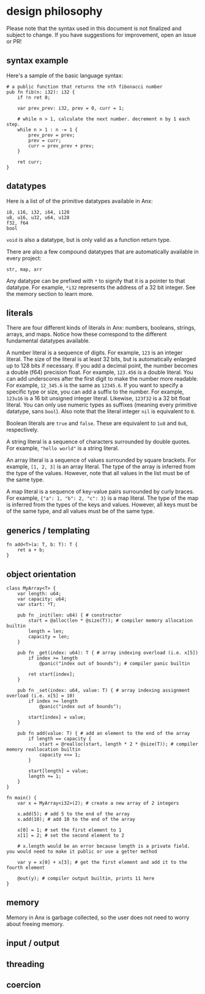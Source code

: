 # design philosophy

Please note that the syntax used in this document is not finalized and subject to change. If you have suggestions for improvement, open an issue or PR!

## syntax example

Here's a sample of the basic language syntax:

```
# a public function that returns the nth fibonacci number
pub fn fib(n: i32): i32 {
    if !n ret 0;

    var prev_prev: i32, prev = 0, curr = 1;

    # while n > 1, calculate the next number. decrement n by 1 each step.
    while n > 1 : n -= 1 {
        prev_prev = prev;
        prev = curr;
        curr = prev_prev + prev;
    }

    ret curr;
}
```

## datatypes

Here is a list of of the primitive datatypes available in Anx:

```
i8, i16, i32, i64, i128
u8, u16, u32, u64, u128
f32, f64
bool
```

`void` is also a datatype, but is only valid as a function return type.

There are also a few compound datatypes that are automatically available in every project:

```
str, map, arr
```

Any datatype can be prefixed with `*` to signify that it is a pointer to that datatype.
For example, `*i32` represents the address of a 32 bit integer.
See the memory section to learn more.

## literals

There are four different kinds of literals in Anx: numbers, booleans, strings, arrays, and maps. Notice how these correspond to the different fundamental datatypes available.

A number literal is a sequence of digits.
For example, `123` is an integer literal. The size of the literal is at least 32 bits, but is automatically enlarged up to 128 bits if necessary.
If you add a decimal point, the number becomes a double (f64) precision float. For example, `123.456` is a double literal.
You can add underscores after the first digit to make the number more readable. For example, `12_345.6` is the same as `12345.6`.
If you want to specify a specific type or size, you can add a suffix to the number.
For example, `123u16` is a 16 bit unsigned integer literal.
Likewise, `123f32` is a 32 bit float literal.
You can only use numeric types as suffixes (meaning every primitive datatype, sans `bool`).
Also note that the literal integer `nil` is equivalent to `0`.

Boolean literals are `true` and `false`. These are equivalent to `1u8` and `0u8`, respectively.

A string literal is a sequence of characters surrounded by double quotes.
For example, `"hello world"` is a string literal.

An array literal is a sequence of values surrounded by square brackets.
For example, `[1, 2, 3]` is an array literal.
The type of the array is inferred from the type of the values.
However, note that all values in the list must be of the same type.

A map literal is a sequence of key-value pairs surrounded by curly braces.
For example, `{"a": 1, "b": 2, "c": 3}` is a map literal.
The type of the map is inferred from the types of the keys and values.
However, all keys must be of the same type, and all values must be of the same type.

## generics / templating

```
fn add<T>(a: T, b: T): T {
    ret a + b;
}
```

## object orientation

```
class MyArray<T> {
    var length: u64;
    var capacity: u64;
    var start: *T;

    pub fn _init(len: u64) { # constructor
        start = @alloc(len * @size(T)); # compiler memory allocation builtin
        length = len;
        capacity = len;
    }

    pub fn _get(index: u64): T { # array indexing overload (i.e. x[5])
        if index >= length
            @panic("index out of bounds"); # compiler panic builtin

        ret start[index];
    }

    pub fn _set(index: u64, value: T) { # array indexing assignment overload (i.e. x[5] = 10)
        if index >= length
            @panic("index out of bounds");

        start[index] = value;
    }

    pub fn add(value: T) { # add an element to the end of the array
        if length == capacity {
            start = @realloc(start, length * 2 * @size(T)); # compiler memory reallocation builtin
            capacity <<= 1;
        }

        start[length] = value;
        length += 1;
    }
}

fn main() {
    var x = MyArray<i32>(2); # create a new array of 2 integers

    x.add(5); # add 5 to the end of the array
    x.add(10); # add 10 to the end of the array

    x[0] = 1; # set the first element to 1
    x[1] = 2; # set the second element to 2

    # x.length would be an error because length is a private field. you would need to make it public or use a getter method

    var y = x[0] + x[3]; # get the first element and add it to the fourth element

    @out(y); # compiler output builtin, prints 11 here
}
```

## memory

Memory in Anx is garbage collected, so the user does not need to worry about freeing memory.

## input / output

## threading

## coercion
